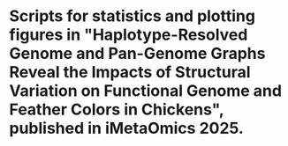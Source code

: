 
# Scripts for statistics and plotting figures in "Haplotype-Resolved Genome and Pan-Genome Graphs Reveal the Impacts of Structural Variation on Functional Genome and Feather Colors in Chickens", published in iMetaOmics 2025.
